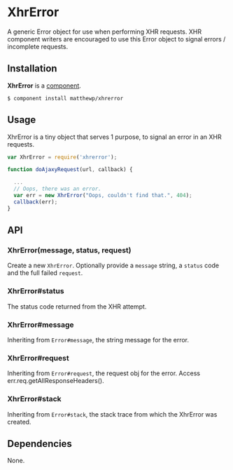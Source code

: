 # XhrError

A generic Error object for use when performing XHR requests. XHR component writers are encouraged to use this Error object to signal errors / incomplete requests.

## Installation

**XhrError** is a [component](https://github.com/component/component).

    $ component install matthewp/xhrerror

## Usage

XhrError is a tiny object that serves 1 purpose, to signal an error in an XHR requests.

```javascript
var XhrError = require('xhrerror');

function doAjaxyRequest(url, callback) {

  ...
  // Oops, there was an error.
  var err = new XhrError("Oops, couldn't find that.", 404);
  callback(err);
}
```

## API

### XhrError(message, status, request)

Create a new ``XhrError``. Optionally provide a ``message`` string, a ``status`` code and the full failed ``request``.

### XhrError#status

The status code returned from the XHR attempt.

### XhrError#message

Inheriting from ``Error#message``, the string message for the error.

### XhrError#request

Inheriting from ``Error#request``, the request obj for the error. Access err.req.getAllResponseHeaders().

### XhrError#stack

Inheriting from ``Error#stack``, the stack trace from which the XhrError was created.

## Dependencies

None.